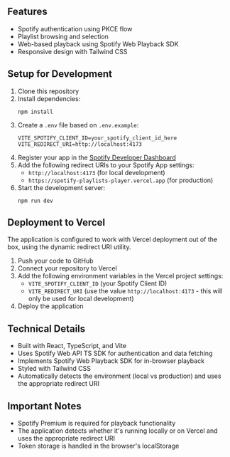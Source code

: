 ## Features

- Spotify authentication using PKCE flow
- Playlist browsing and selection
- Web-based playback using Spotify Web Playback SDK
- Responsive design with Tailwind CSS

## Setup for Development

1. Clone this repository
2. Install dependencies:
   ```
   npm install
   ```
3. Create a `.env` file based on `.env.example`:
   ```
   VITE_SPOTIFY_CLIENT_ID=your_spotify_client_id_here
   VITE_REDIRECT_URI=http://localhost:4173
   ```
4. Register your app in the [Spotify Developer Dashboard](https://developer.spotify.com/dashboard)
5. Add the following redirect URIs to your Spotify App settings:
   - `http://localhost:4173` (for local development)
   - `https://spotify-playlists-player.vercel.app` (for production)
6. Start the development server:
   ```
   npm run dev
   ```

## Deployment to Vercel

The application is configured to work with Vercel deployment out of the box, using the dynamic redirect URI utility.

1. Push your code to GitHub
2. Connect your repository to Vercel
3. Add the following environment variables in the Vercel project settings:
   - `VITE_SPOTIFY_CLIENT_ID` (your Spotify Client ID)
   - `VITE_REDIRECT_URI` (use the value `http://localhost:4173` - this will only be used for local development)
4. Deploy the application

## Technical Details

- Built with React, TypeScript, and Vite
- Uses Spotify Web API TS SDK for authentication and data fetching
- Implements Spotify Web Playback SDK for in-browser playback
- Styled with Tailwind CSS
- Automatically detects the environment (local vs production) and uses the appropriate redirect URI

## Important Notes

- Spotify Premium is required for playback functionality
- The application detects whether it's running locally or on Vercel and uses the appropriate redirect URI
- Token storage is handled in the browser's localStorage 